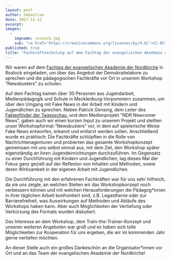 ```yaml
---
layout: post
author: Sebastian
date: 2017-12-12
excerpt: 
images:
  - 
	imgname: rostock.jpg
	sub: "<a href='https://creativecommons.org/licenses/by/4.0/'>CC-BY-4.0</a>, OKF DE, Foto: Lea Pfau"
published: true
title: "Fachkräfteschulung auf dem Fachtag der evangelischen Akademie der Nordkirche"
---
```


Wir waren auf dem [Fachtag der evangelischen Akademie der Nordkirche](http://www.akademie-nordkirche.de/veranstaltungen/archiv/437) in Rostock  eingeladen, um über das Angebot der Demokratielabore zu sprechen und die pädagogischen Fachkräfte vor Ort in unserem Workshop “Newsbusters” zu schulen.

Auf dem Fachtag kamen über 30 Personen aus Jugendarbeit, Medienpädagogik und Schule in Mecklenburg-Vorpommern zusammen, um über den Umgang mit Fake News in der Arbeit mit Kindern und Jugendlichen zu sprechen. Neben Patrick Gensing, dem Leiter des [Faktenfinder der Tagesschau](http://faktenfinder.tagesschau.de/), und dem Medienprojekt “NDR Newcomer News”, gaben auch wir einen kurzen Input zu unserem Projekt und stellten unser Workshopformat “Newsbusters” vor, in dem auf spielerische Weise Fake News entworfen, erkannt und entlarvt werden sollen. Anschließend wurde es praktisch: Die Fachkräfte schlüpften in die Rolle von Nachrichtenagenturen und probierten das gesamte Workshopkonzept gemeinsam mit uns selbst einmal aus, mit dem Ziel, den Workshop später eigenständig an ihren Jugendeinrichtungen durchzuführen. Im Gegensatz zu einer Durchführung mit Kindern und Jugendlichen, lag dieses Mal der Fokus ganz gezielt auf der Reflexion von Inhalten und Methoden, sowie deren Wirksamkeit in der eigenen Arbeit mit Jugendlichen.

Die Durchführung mit den erfahrenen Fachkräften war für uns sehr hilfreich, da sie uns zeigte, an welchen Stellen wir das Workshopkonzept noch verbessern können und mit welchen Herausforderungen die Pädagog*innen in ihrer täglichen Arbeit konfrontiert sind, z.B. Legasthenie oder zur Barrierefreiheit, was Auswirkungen auf Methoden und Abläufe des Workshops haben kann. Aber auch Möglichkeiten der Vertiefung oder Verkürzung des Formats wurden diskutiert. 

Das Interesse an dem Workshop, dem Train-the-Trainer-Konzept und unseren weiteren Angeboten war groß und es haben sich tolle Möglichkeiten zur Kooperation für uns ergeben, die wir im kommenden Jahr gerne vertiefen möchten. 

An dieser Stelle auch ein großes Dankeschön an die Organisator*innen vor Ort und an das Team der evangelischen Akademie der Nordkirche!
